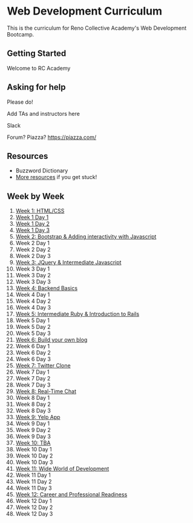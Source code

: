 # Web Development Curriculum

This is the curriculum for Reno Collective Academy's Web Development Bootcamp.

## Getting Started
Welcome to RC Academy

## Asking for help

Please do!

Add TAs and instructors here

Slack

Forum? Piazza? https://piazza.com/

## Resources
* Buzzword Dictionary
* [More resources](./z-resources) if you get stuck!

## Week by Week

1. [Week 1: HTML/CSS](./week1)
  1. [Week 1 Day 1](./week1/w1d1)
  2. [Week 1 Day 2](./week1/w1d2)
  3. [Week 1 Day 3](./week1/w1d3)
2. [Week 2: Bootstrap & Adding interactivity with Javascript](./week2)
  1. Week 2 Day 1
  2. Week 2 Day 2
  3. Week 2 Day 3
3. [Week 3: JQuery & Intermediate Javascript](./week3)
  1. Week 3 Day 1
  2. Week 3 Day 2
  3. Week 3 Day 3
4. [Week 4: Backend Basics](./week4)
  1. Week 4 Day 1
  2. Week 4 Day 2
  3. Week 4 Day 3
5. [Week 5: Intermediate Ruby & Introduction to Rails](./week5)
  1. Week 5 Day 1
  2. Week 5 Day 2
  3. Week 5 Day 3
6. [Week 6: Build your own blog](./week6) 
  1. Week 6 Day 1
  2. Week 6 Day 2
  3. Week 6 Day 3
7. [Week 7: Twitter Clone](./week7)
  1. Week 7 Day 1
  2. Week 7 Day 2
  3. Week 7 Day 3
8. [Week 8: Real-Time Chat](./week8)
  1. Week 8 Day 1
  2. Week 8 Day 2
  3. Week 8 Day 3
9. [Week 9: Yelp App](./week9)
  1. Week 9 Day 1
  2. Week 9 Day 2
  3. Week 9 Day 3
10. [Week 10: TBA](./week10)
  1. Week 10 Day 1
  2. Week 10 Day 2
  3. Week 10 Day 3
11. [Week 11: Wide World of Development](./week11)
  1. Week 11 Day 1
  2. Week 11 Day 2
  3. Week 11 Day 3
12. [Week 12: Career and Professional Readiness](./week12)
  1. Week 12 Day 1
  2. Week 12 Day 2
  3. Week 12 Day 3


